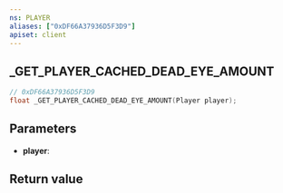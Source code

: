 ```yaml
---
ns: PLAYER
aliases: ["0xDF66A37936D5F3D9"]
apiset: client
---
```

## _GET_PLAYER_CACHED_DEAD_EYE_AMOUNT

```c
// 0xDF66A37936D5F3D9
float _GET_PLAYER_CACHED_DEAD_EYE_AMOUNT(Player player);
```


## Parameters
* **player**:

## Return value